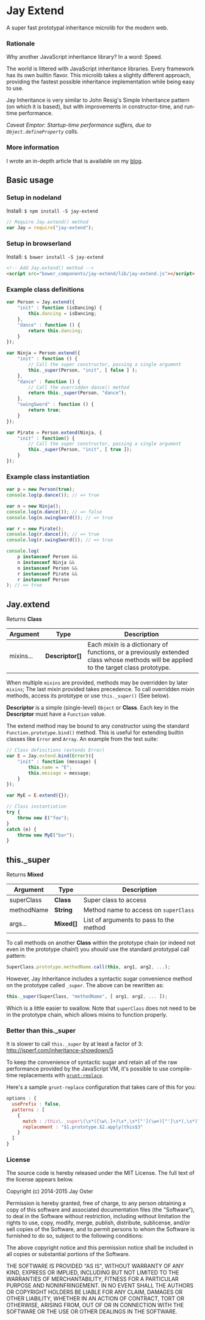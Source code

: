 # Jay Extend

A super fast prototypal inheritance microlib for the modern web.

### Rationale

Why another JavaScript inheritance library? In a word: Speed.

The world is littered with JavaScript inheritance libraries. Every framework has
its own builtin flavor. This microlib takes a slightly different approach,
providing the fastest possible inheritance implementation while being easy to
use.

Jay Inheritance is very similar to John Resig's Simple Inheritance pattern (on
which it is based), but with improvements in constructor-time, and run-time
performance.

*Caveat Emptor: Startup-time performance suffers, due to `Object.defineProperty`
calls.*

### More information

I wrote an in-depth article that is available on my
[blog](http://blog.kodewerx.org/2014/03/melonjs-should-be-all-about-speed.html).

## Basic usage

### Setup in nodeland

Install: `$ npm install -S jay-extend`

```javascript
// Require Jay.extend() method
var Jay = require("jay-extend");
```

### Setup in browserland

Install: `$ bower install -S jay-extend`

```html
<!-- Add Jay.extend() method -->
<script src="bower_components/jay-extend/lib/jay-extend.js"></script>
```

### Example class definitions

```javascript
var Person = Jay.extend({
    "init" : function (isDancing) {
        this.dancing = isDancing;
    },
    "dance" : function () {
        return this.dancing;
    }
});

var Ninja = Person.extend({
    "init" : function () {
        // Call the super constructor, passing a single argument
        this._super(Person, "init", [ false ] );
    },
    "dance" : function () {
        // Call the overridden dance() method
        return this._super(Person, "dance");
    },
    "swingSword" : function () {
        return true;
    }
});

var Pirate = Person.extend(Ninja, {
    "init" : function() {
        // Call the super constructor, passing a single argument
        this._super(Person, "init", [ true ]);
    }
});
```

### Example class instantiation

```javascript
var p = new Person(true);
console.log(p.dance()); // => true

var n = new Ninja();
console.log(n.dance()); // => false
console.log(n.swingSword()); // => true

var r = new Pirate();
console.log(r.dance()); // => true
console.log(r.swingSword()); // => true

console.log(
    p instanceof Person &&
    n instanceof Ninja &&
    n instanceof Person &&
    r instanceof Pirate &&
    r instanceof Person
); // => true
```

## Jay.extend

Returns **Class**

Argument | Type | Description
---------|------|------------
mixins... | **Descriptor[]** | Each *mixin* is a dictionary of functions, or a previously extended class whose methods will be applied to the target class prototype.

When multiple `mixins` are provided, methods may be overridden by later
`mixins`; The last mixin provided takes precedence. To call overridden mixin
methods, access its prototype or use `this._super()` (See below).

**Descriptor** is a simple (single-level) `Object` or **Class**. Each key in the
**Descriptor** must have a `Function` value.

The extend method may be bound to any constructor using the standard `Function.prototype.bind()` method. This is useful for extending builtin classes like `Error` and `Array`. An example from the test suite:

```javascript
// Class definitions (extends Error)
var E = Jay.extend.bind(Error)({
    "init" : function (message) {
        this.name = "E";
        this.message = message;
    }
});

var MyE = E.extend({});

// Class instantiation
try {
    throw new E("foo");
}
catch (e) {
    throw new MyE("bar");
}
```

## this._super

Returns **Mixed**

Argument | Type | Description
---------|------|------------
superClass | **Class** | Super class to access
methodName | **String** | Method name to access on `superClass`
args... | **Mixed[]** | List of arguments to pass to the method

To call methods on another **Class** within the prototype chain (or indeed not
even in the prototype chain!) you *should* use the standard prototypal call
pattern:

```javascript
SuperClass.prototype.methodName.call(this, arg1, arg2, ...);
```

However, Jay Inheritance includes a syntactic sugar convenience method on the
prototype called `_super`. The above can be rewritten as:

```javascript
this._super(SuperClass, "methodName", [ arg1, arg2, ... ]);
```

Which is a little easier to swallow. Note that `superClass` does not need to be
in the prototype chain, which allows mixins to function properly.

### Better than this._super

It is slower to call `this._super` by at least a factor of 3:
http://jsperf.com/inheritance-showdown/5

To keep the convenience of syntactic sugar and retain all of the raw
performance provided by the JavaScript VM, it's possible to use compile-time
replacements with [`grunt-replace`](https://github.com/outaTiME/grunt-replace).

Here's a sample `grunt-replace` configuration that takes care of this for you:

```javascript
options : {
  usePrefix : false,
  patterns : [
    {
      match : /this\._super\(\s*([\w\.]+)\s*,\s*["'](\w+)["']\s*(,\s*)?/g,
      replacement : "$1.prototype.$2.apply(this$3"
    }
  ]
}
```

### License

The source code is hereby released under the MIT License. The full text of the
license appears below.

Copyright (c) 2014-2015 Jay Oster

Permission is hereby granted, free of charge, to any person obtaining a copy of
this software and associated documentation files (the "Software"), to deal in
the Software without restriction, including without limitation the rights to
use, copy, modify, merge, publish, distribute, sublicense, and/or sell copies of
the Software, and to permit persons to whom the Software is furnished to do so,
subject to the following conditions:

The above copyright notice and this permission notice shall be included in all
copies or substantial portions of the Software.

THE SOFTWARE IS PROVIDED "AS IS", WITHOUT WARRANTY OF ANY KIND, EXPRESS OR
IMPLIED, INCLUDING BUT NOT LIMITED TO THE WARRANTIES OF MERCHANTABILITY,
FITNESS FOR A PARTICULAR PURPOSE AND NONINFRINGEMENT. IN NO EVENT SHALL THE
AUTHORS OR COPYRIGHT HOLDERS BE LIABLE FOR ANY CLAIM, DAMAGES OR OTHER
LIABILITY, WHETHER IN AN ACTION OF CONTRACT, TORT OR OTHERWISE, ARISING FROM,
OUT OF OR IN CONNECTION WITH THE SOFTWARE OR THE USE OR OTHER DEALINGS IN THE
SOFTWARE.
